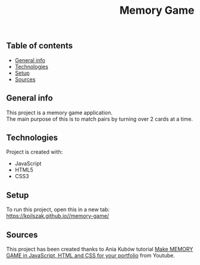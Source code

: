 <h1 align="right">Memory Game</h1><br>

## Table of contents
* [General info](#general-info)
* [Technologies](#technologies)
* [Setup](#setup)
* [Sources](#sources)

## General info
This project is a memory game application.  
The main purpose of this is to match pairs by turning over 2 cards at a time.    
	
## Technologies
Project is created with:
* JavaScript
* HTML5
* CSS3  

## Setup
To run this project, open this in a new tab: <a href="https://kpilszak.github.io/memory-game/">https://kpilszak.github.io//memory-game/</a>

## Sources
This project has been created thanks to Ania Kubów tutorial <a href="https://www.youtube.com/watch?v=tjyDOHzKN0w">Make MEMORY GAME in JavaScript, HTML and CSS for your portfolio</a> from Youtube.
